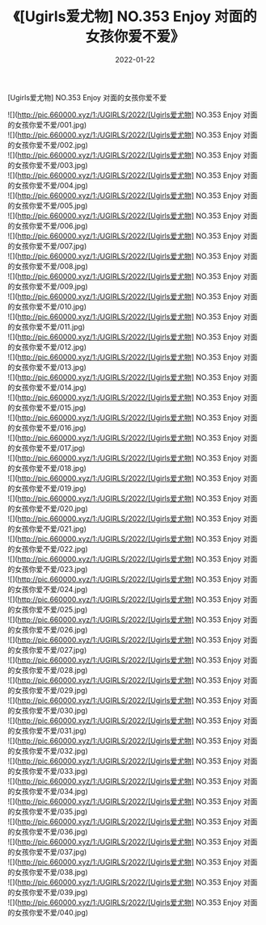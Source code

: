 ﻿---
layout: post
title:  《[Ugirls爱尤物] NO.353 Enjoy 对面的女孩你爱不爱》
date:   2022-01-22
img: http://pic.660000.xyz/1:/UGIRLS/2022/[Ugirls爱尤物] NO.353 Enjoy 对面的女孩你爱不爱/000.jpg
categories: [美女, 清纯, 唯美]
---

[Ugirls爱尤物] NO.353 Enjoy 对面的女孩你爱不爱

 ![](http://pic.660000.xyz/1:/UGIRLS/2022/[Ugirls爱尤物] NO.353 Enjoy 对面的女孩你爱不爱/001.jpg) <br>![](http://pic.660000.xyz/1:/UGIRLS/2022/[Ugirls爱尤物] NO.353 Enjoy 对面的女孩你爱不爱/002.jpg) <br>![](http://pic.660000.xyz/1:/UGIRLS/2022/[Ugirls爱尤物] NO.353 Enjoy 对面的女孩你爱不爱/003.jpg) <br>![](http://pic.660000.xyz/1:/UGIRLS/2022/[Ugirls爱尤物] NO.353 Enjoy 对面的女孩你爱不爱/004.jpg) <br>![](http://pic.660000.xyz/1:/UGIRLS/2022/[Ugirls爱尤物] NO.353 Enjoy 对面的女孩你爱不爱/005.jpg) <br>![](http://pic.660000.xyz/1:/UGIRLS/2022/[Ugirls爱尤物] NO.353 Enjoy 对面的女孩你爱不爱/006.jpg) <br>![](http://pic.660000.xyz/1:/UGIRLS/2022/[Ugirls爱尤物] NO.353 Enjoy 对面的女孩你爱不爱/007.jpg) <br>![](http://pic.660000.xyz/1:/UGIRLS/2022/[Ugirls爱尤物] NO.353 Enjoy 对面的女孩你爱不爱/008.jpg) <br>![](http://pic.660000.xyz/1:/UGIRLS/2022/[Ugirls爱尤物] NO.353 Enjoy 对面的女孩你爱不爱/009.jpg) <br>![](http://pic.660000.xyz/1:/UGIRLS/2022/[Ugirls爱尤物] NO.353 Enjoy 对面的女孩你爱不爱/010.jpg) <br>![](http://pic.660000.xyz/1:/UGIRLS/2022/[Ugirls爱尤物] NO.353 Enjoy 对面的女孩你爱不爱/011.jpg) <br>![](http://pic.660000.xyz/1:/UGIRLS/2022/[Ugirls爱尤物] NO.353 Enjoy 对面的女孩你爱不爱/012.jpg) <br>![](http://pic.660000.xyz/1:/UGIRLS/2022/[Ugirls爱尤物] NO.353 Enjoy 对面的女孩你爱不爱/013.jpg) <br>![](http://pic.660000.xyz/1:/UGIRLS/2022/[Ugirls爱尤物] NO.353 Enjoy 对面的女孩你爱不爱/014.jpg) <br>![](http://pic.660000.xyz/1:/UGIRLS/2022/[Ugirls爱尤物] NO.353 Enjoy 对面的女孩你爱不爱/015.jpg) <br>![](http://pic.660000.xyz/1:/UGIRLS/2022/[Ugirls爱尤物] NO.353 Enjoy 对面的女孩你爱不爱/016.jpg) <br>![](http://pic.660000.xyz/1:/UGIRLS/2022/[Ugirls爱尤物] NO.353 Enjoy 对面的女孩你爱不爱/017.jpg) <br>![](http://pic.660000.xyz/1:/UGIRLS/2022/[Ugirls爱尤物] NO.353 Enjoy 对面的女孩你爱不爱/018.jpg) <br>![](http://pic.660000.xyz/1:/UGIRLS/2022/[Ugirls爱尤物] NO.353 Enjoy 对面的女孩你爱不爱/019.jpg) <br>![](http://pic.660000.xyz/1:/UGIRLS/2022/[Ugirls爱尤物] NO.353 Enjoy 对面的女孩你爱不爱/020.jpg) <br>![](http://pic.660000.xyz/1:/UGIRLS/2022/[Ugirls爱尤物] NO.353 Enjoy 对面的女孩你爱不爱/021.jpg) <br>![](http://pic.660000.xyz/1:/UGIRLS/2022/[Ugirls爱尤物] NO.353 Enjoy 对面的女孩你爱不爱/022.jpg) <br>![](http://pic.660000.xyz/1:/UGIRLS/2022/[Ugirls爱尤物] NO.353 Enjoy 对面的女孩你爱不爱/023.jpg) <br>![](http://pic.660000.xyz/1:/UGIRLS/2022/[Ugirls爱尤物] NO.353 Enjoy 对面的女孩你爱不爱/024.jpg) <br>![](http://pic.660000.xyz/1:/UGIRLS/2022/[Ugirls爱尤物] NO.353 Enjoy 对面的女孩你爱不爱/025.jpg) <br>![](http://pic.660000.xyz/1:/UGIRLS/2022/[Ugirls爱尤物] NO.353 Enjoy 对面的女孩你爱不爱/026.jpg) <br>![](http://pic.660000.xyz/1:/UGIRLS/2022/[Ugirls爱尤物] NO.353 Enjoy 对面的女孩你爱不爱/027.jpg) <br>![](http://pic.660000.xyz/1:/UGIRLS/2022/[Ugirls爱尤物] NO.353 Enjoy 对面的女孩你爱不爱/028.jpg) <br>![](http://pic.660000.xyz/1:/UGIRLS/2022/[Ugirls爱尤物] NO.353 Enjoy 对面的女孩你爱不爱/029.jpg) <br>![](http://pic.660000.xyz/1:/UGIRLS/2022/[Ugirls爱尤物] NO.353 Enjoy 对面的女孩你爱不爱/030.jpg) <br>![](http://pic.660000.xyz/1:/UGIRLS/2022/[Ugirls爱尤物] NO.353 Enjoy 对面的女孩你爱不爱/031.jpg) <br>![](http://pic.660000.xyz/1:/UGIRLS/2022/[Ugirls爱尤物] NO.353 Enjoy 对面的女孩你爱不爱/032.jpg) <br>![](http://pic.660000.xyz/1:/UGIRLS/2022/[Ugirls爱尤物] NO.353 Enjoy 对面的女孩你爱不爱/033.jpg) <br>![](http://pic.660000.xyz/1:/UGIRLS/2022/[Ugirls爱尤物] NO.353 Enjoy 对面的女孩你爱不爱/034.jpg) <br>![](http://pic.660000.xyz/1:/UGIRLS/2022/[Ugirls爱尤物] NO.353 Enjoy 对面的女孩你爱不爱/035.jpg) <br>![](http://pic.660000.xyz/1:/UGIRLS/2022/[Ugirls爱尤物] NO.353 Enjoy 对面的女孩你爱不爱/036.jpg) <br>![](http://pic.660000.xyz/1:/UGIRLS/2022/[Ugirls爱尤物] NO.353 Enjoy 对面的女孩你爱不爱/037.jpg) <br>![](http://pic.660000.xyz/1:/UGIRLS/2022/[Ugirls爱尤物] NO.353 Enjoy 对面的女孩你爱不爱/038.jpg) <br>![](http://pic.660000.xyz/1:/UGIRLS/2022/[Ugirls爱尤物] NO.353 Enjoy 对面的女孩你爱不爱/039.jpg) <br>![](http://pic.660000.xyz/1:/UGIRLS/2022/[Ugirls爱尤物] NO.353 Enjoy 对面的女孩你爱不爱/040.jpg) <br>